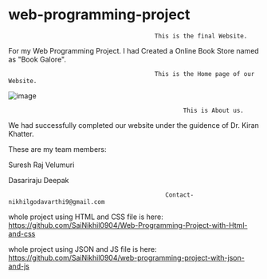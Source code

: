 # web-programming-project

                                             This is the final Website.


For my Web Programming Project. I had Created a Online Book Store named as "Book Galore".




                                             This is the Home page of our Website.
                                                 
                                                 
![image](https://user-images.githubusercontent.com/98106917/205303171-1a491c56-7833-4257-9ca5-8af75bd7da46.png)



                                                     This is About us.


We had successfully completed our website under the guidence of Dr. Kiran Khatter.


These are my team members:

Suresh Raj Velumuri

Dasariraju Deepak
                              
                              
                                                Contact-nikhilgodavarthi9@gmail.com

whole project using HTML and CSS file is here: https://github.com/SaiNikhil0904/Web-Programming-Project-with-Html-and-css

whole project using JSON and JS file is here: https://github.com/SaiNikhil0904/web-programming-project-with-json-and-js
